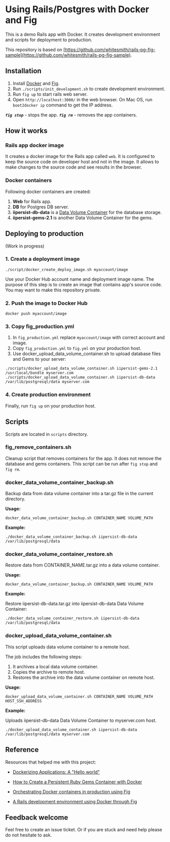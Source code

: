 # Using Rails/Postgres with Docker and Fig

This is a demo Rails app with Docker. It creates development environment and scripts for deployment to production.

This repository is based on [https://github.com/whitesmith/rails-pg-fig-sample](https://github.com/whitesmith/rails-pg-fig-sample).

## Installation

1. Install [Docker](https://www.docker.com/) and [Fig](http://www.fig.sh).
1. Run `./scripts/init_development.sh` to create development environment.
1. Run `fig up` to start rails web server.
1. Open `http://localhost:3000/` in the web browser. On Mac OS, run `boot2docker ip` command to get the IP address.

***`fig stop`*** - stops the app.
***`fig rm`*** - removes the app containers.

## How it works

### Rails app docker image

It creates a docker image for the Rails app called `web`.
It is configured to keep the source code on developer host and not in the image.
It allows to make changes to the source code and see results in the browser.

### Docker containers

Following docker containers are created:

1. **Web** for Rails app.
1. **DB** for Postgres DB server.
1. **iipersist-db-data** is a [Data Volume Container](https://docs.docker.com/userguide/dockervolumes/) for the database storage.
1. **iipersist-gems-2.1** is another Data Volume Container for the gems.

## Deploying to production

(Work in progress)

### 1. Create a deployment image

`./script/docker_create_deploy_image.sh myaccount/image`

Use your Docker Hub account name and deployment image name. The purpose of this step is to create an image that contains app's source code. You may want to make this repository private.

### 2. Push the image to Docker Hub

`docker push myaccount/image`

### 3. Copy fig_production.yml

1. In `fig_production.yml` replace `myaccount/image` with correct account and image.
1. Copy `fig_production.yml` to `fig.yml` on your production host.
1. Use docker_upload_data_volume_container.sh to upload database files and Gems to your server:

```
./scripts/docker_upload_data_volume_container.sh iipersist-gems-2.1 /usr/local/bundle myserver.com
./scripts/docker_upload_data_volume_container.sh iipersist-db-data /var/lib/postgresql/data myserver.com
```

### 4. Create production environment

Finally, run `fig up` on your production host.

## Scripts

Scripts are located in `scripts` directory.

### fig_remove_containers.sh

Cleanup script that removes containers for the app. It does not remove the database and gems containers.
This script can be run after `fig stop` and `fig rm`.


### docker_data_volume_container_backup.sh

Backup data from data volume container into a tar.gz file in the current directory.

__Usage:__

`docker_data_volume_container_backup.sh CONTAINER_NAME VOLUME_PATH`

__Example:__

`./docker_data_volume_container_backup.sh iipersist-db-data /var/lib/postgresql/data`


### docker_data_volume_container_restore.sh

Restore data from CONTAINER_NAME.tar.gz into a data volume container.

__Usage:__

`docker_data_volume_container_backup.sh CONTAINER_NAME VOLUME_PATH`

__Example:__

Restore iipersist-db-data.tar.gz into iipersist-db-data Data Volume Container:

`./docker_data_volume_container_restore.sh iipersist-db-data /var/lib/postgresql/data`


### docker_upload_data_volume_container.sh

This script uploads data volume container to a remote host.

The job includes the following steps:

1. It archives a local data volume container.
1. Copies the archive to remote host.
1. Restores the archive into the data volume container on remote host.

__Usage:__

`docker_upload_data_volume_container.sh CONTAINER_NAME VOLUME_PATH HOST_SSH_ADDRESS`

__Example:__

Uploads iipersist-db-data Data Volume Container to myserver.com host.

`./docker_upload_data_volume_container.sh iipersist-db-data /var/lib/postgresql/data myserver.com`

## Reference

Resources that helped me with this project:

* [Dockerizing Applications: A "Hello world"](https://docs.docker.com/userguide/dockerizing/)

* [How to Create a Persistent Ruby Gems Container with Docker](http://www.atlashealth.com/blog/2014/09/persistent-ruby-gems-docker-container/)

* [Orchestrating Docker containers in production using Fig](http://blog.docker.com/2014/08/orchestrating-docker-containers-in-production-using-fig/)

* [A Rails development environment using Docker through Fig](http://www.whitesmith.co/blog/a-rails-development-environment-using-docker-through-fig/)

## Feedback welcome

Feel free to create an issue ticket. Or if you are stuck and need help please do not hesitate to ask.




